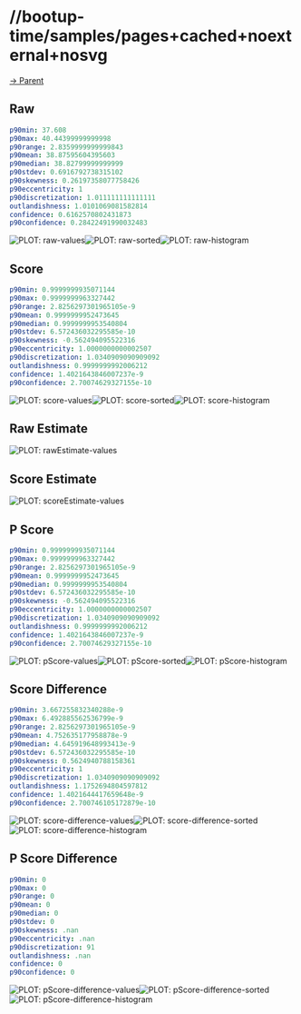 
# //bootup-time/samples/pages+cached+noexternal+nosvg

[→ Parent](../..)


## Raw


```yaml
p90min: 37.608
p90max: 40.44399999999998
p90range: 2.8359999999999843
p90mean: 38.87595604395603
p90median: 38.82799999999999
p90stdev: 0.6916792738315102
p90skewness: 0.26197358077758426
p90eccentricity: 1
p90discretization: 1.011111111111111
outlandishness: 1.0101069081582814
confidence: 0.6162570802431873
p90confidence: 0.28422491990032483

```

![PLOT: raw-values](./raw/values.svg)![PLOT: raw-sorted](./raw/sorted.svg)![PLOT: raw-histogram](./raw/histogram.svg)
## Score


```yaml
p90min: 0.9999999935071144
p90max: 0.9999999963327442
p90range: 2.8256297301965105e-9
p90mean: 0.9999999952473645
p90median: 0.9999999953540804
p90stdev: 6.572436032295585e-10
p90skewness: -0.562494095522316
p90eccentricity: 1.0000000000002507
p90discretization: 1.0340909090909092
outlandishness: 0.9999999992006212
confidence: 1.4021643846007237e-9
p90confidence: 2.70074629327155e-10

```

![PLOT: score-values](./score/values.svg)![PLOT: score-sorted](./score/sorted.svg)![PLOT: score-histogram](./score/histogram.svg)
## Raw Estimate

![PLOT: rawEstimate-values](./rawEstimate/values.svg)
## Score Estimate

![PLOT: scoreEstimate-values](./scoreEstimate/values.svg)
## P Score


```yaml
p90min: 0.9999999935071144
p90max: 0.9999999963327442
p90range: 2.8256297301965105e-9
p90mean: 0.9999999952473645
p90median: 0.9999999953540804
p90stdev: 6.572436032295585e-10
p90skewness: -0.562494095522316
p90eccentricity: 1.0000000000002507
p90discretization: 1.0340909090909092
outlandishness: 0.9999999992006212
confidence: 1.4021643846007237e-9
p90confidence: 2.70074629327155e-10

```

![PLOT: pScore-values](./pScore/values.svg)![PLOT: pScore-sorted](./pScore/sorted.svg)![PLOT: pScore-histogram](./pScore/histogram.svg)
## Score Difference


```yaml
p90min: 3.667255832340288e-9
p90max: 6.492885562536799e-9
p90range: 2.8256297301965105e-9
p90mean: 4.752635177958878e-9
p90median: 4.645919648993413e-9
p90stdev: 6.572436032295585e-10
p90skewness: 0.5624940788158361
p90eccentricity: 1
p90discretization: 1.0340909090909092
outlandishness: 1.1752694804597812
confidence: 1.4021644417659648e-9
p90confidence: 2.700746105172879e-10

```

![PLOT: score-difference-values](./score-difference/values.svg)![PLOT: score-difference-sorted](./score-difference/sorted.svg)![PLOT: score-difference-histogram](./score-difference/histogram.svg)
## P Score Difference


```yaml
p90min: 0
p90max: 0
p90range: 0
p90mean: 0
p90median: 0
p90stdev: 0
p90skewness: .nan
p90eccentricity: .nan
p90discretization: 91
outlandishness: .nan
confidence: 0
p90confidence: 0

```

![PLOT: pScore-difference-values](./pScore-difference/values.svg)![PLOT: pScore-difference-sorted](./pScore-difference/sorted.svg)![PLOT: pScore-difference-histogram](./pScore-difference/histogram.svg)
